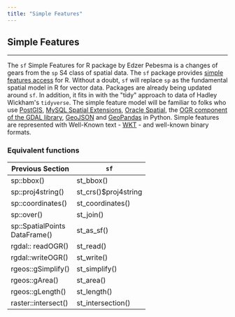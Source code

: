 ```yaml
---
title: "Simple Features"
---
```


## Simple Features

----

The `sf` Simple Features for R package by Edzer Pebesma is a changes of gears from the `sp` S4 class of spatial data. The `sf` package provides [simple features access](https://en.wikipedia.org/wiki/Simple_Features) for R. Without a doubt, `sf` will replace `sp` as the fundamental spatial model in R for vector data. Packages are already being updated around `sf`. In addition, it fits in with the "tidy" approach to data of Hadley Wickham's `tidyverse`. The simple feature model will be familiar to folks who use [PostGIS](https://en.wikipedia.org/wiki/PostGIS), [MySQL Spatial Extensions](https://en.wikipedia.org/wiki/MySQL), [Oracle Spatial](https://en.wikipedia.org/wiki/Oracle_Spatial_and_Graph), the [OGR component of the GDAL library](https://en.wikipedia.org/wiki/GDAL), [GeoJSON](https://datatracker.ietf.org/doc/rfc7946/) and [GeoPandas](http://geopandas.org/) in Python.  Simple features are represented with Well-Known text - [WKT](https://en.wikipedia.org/wiki/Well-known_text) - and well-known binary formats.

### Equivalent functions

| Previous Section   | `sf` | 
|----------------------------------|-------------| 
| sp::bbox()           | st_bbox()   | 
| sp::proj4string()    | st_crs()$proj4string | 
| sp::coordinates()    | st_coordinates() | 
| sp::over()           | st_join() | 
| sp::SpatialPoints<br>DataFrame() | st_as_sf() |
| rgdal:: readOGR() | st_read() |
| rgdal::writeOGR() | st_write() |
| rgeos::gSimplify() | st_simplify() |
| rgeos::gArea() | st_area() |
| rgeos::gLength() | st_length() |
| raster::intersect() | st_intersection() |










